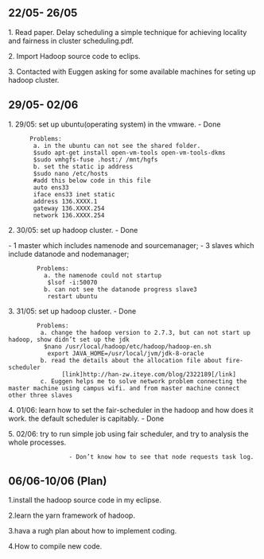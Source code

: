 <h2>22/05- 26/05</h2>
<p>1. Read paper. Delay scheduling a simple technique for achieving locality and fairness in cluster scheduling.pdf. </p>
<p>2. Import Hadoop source code to eclips.</p>
<p>3. Contacted with Euggen asking for some available machines for seting up hadoop cluster.</p>
 <h2>29/05- 02/06</h2>
<p> 1. 29/05: set up ubuntu(operating system) in the vmware.  - Done </p>

          Problems:
           a. in the ubuntu can not see the shared folder.
           $sudo apt-get install open-vm-tools open-vm-tools-dkms
           $sudo vmhgfs-fuse .host:/ /mnt/hgfs
           b. set the static ip address
           $sudo nano /etc/hosts
           #add this below code in this file
           auto ens33
           iface ens33 inet static
           address 136.XXXX.1
           gateway 136.XXXX.254
           network 136.XXXX.254
                 
<p> 2. 30/05: set up hadoop cluster.  - Done </p>
            - 1 master which includes namenode and sourcemanager;
            - 3 slaves which include datanode and nodemanager;
                       
            Problems: 
              a. the namenode could not startup
               $lsof -i:50070
              b. can not see the datanode progress slave3
               restart ubuntu                               
     
<p> 3. 31/05: set up hadoop cluster. - Done</p>

            Problems:
             a. change the hadoop version to 2.7.3, but can not start up hadoop, show didn’t set up the jdk
              $nano /usr/local/hadoop/etc/hadoop/hadoop-en.sh
               export JAVA_HOME=/usr/local/jvm/jdk-8-oracle
             b. read the details about the allocation file about fire-scheduler
                   [link]http://han-zw.iteye.com/blog/2322189[/link]
             c. Euggen helps me to solve network problem connecting the master machine using campus wifi. and from master machine connect other three slaves
             
<p> 4. 01/06: learn how to set the fair-scheduler in the hadoop and how does it work. the default scheduler is capitably. - Done</p>

<p> 5. 02/06:  try to run simple job using fair scheduler, and try to analysis the whole processes. </p>
  
                     - Don’t know how to see that node requests task log.
 
<h2>06/06-10/06 (Plan)</h2>

<p>1.install the hadoop source code in my eclipse.</p>
<p>2.learn the yarn framework of hadoop.</p>
<p>3.hava a rugh plan about how to implement coding.</p>
<p>4.How to compile new code. </p>

